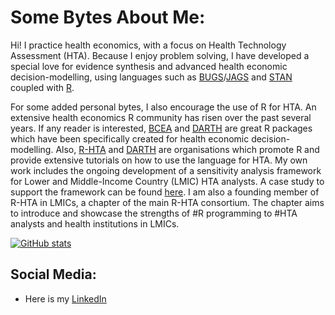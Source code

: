 # Some Bytes About Me:
Hi! I practice health economics, with a focus on Health Technology Assessment (HTA). Because I enjoy problem solving, I have developed a special love for evidence synthesis and advanced health economic decision-modelling, using languages such as [BUGS](https://en.wikipedia.org/wiki/OpenBUGS)/[JAGS](https://en.wikipedia.org/wiki/Just_another_Gibbs_sampler) and [STAN](https://en.wikipedia.org/wiki/Stan_(software)) coupled with [R](https://en.wikipedia.org/wiki/R_(programming_language)).

For some added personal bytes, I also encourage the use of R for HTA. An extensive health economics R community has risen over the past several years. If any reader is interested, [BCEA](https://github.com/giabaio/BCEA) and [DARTH](https://github.com/DARTH-git) are great R packages which have been specifically  created for health economic decision-modelling. Also, [R-HTA](https://r-hta.org/) and [DARTH](https://darthworkgroup.com/) are organisations which promote R and provide extensive tutorials on how to use the language for HTA. My own work includes the ongoing development of a sensitivity analysis framework for Lower and Middle-Income Country (LMIC) HTA analysts. A case study to support the framework can be found [here](https://github.com/jSoboil/Dissertation). I am also a founding member of R-HTA in LMICs, a chapter of the main R-HTA consortium. The chapter aims to introduce and showcase the strengths of #R programming to #HTA analysts and health institutions in LMICs.

[![GitHub stats](https://github-readme-stats.vercel.app/api?username=jSoboil&show_icons=true&hide=stars&custom_title=Stats&count_private=true)](https://github.com/anuraghazra/github-readme-stats)
  
##  Social Media:
- Here is my [LinkedIn](https://www.linkedin.com/in/joshua-soboil-067351172/)</a>
